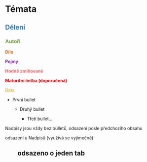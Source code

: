 # Témata

## <span style="color: #327DC3">**Dělení**</span>

### <span style="color: #6CAA46">**Autoři**</span>

<span style="color: #EC7627">**Díla**</span>

<span style="color: #8422ce">**Pojmy**</span>

<span style="color: #FF6363">**Hodně zmiňované**</span>

<span style="color: #FF0505">**Maturitní četba (doporučená)**</span>

<span style="color: #DBA400">Data</span>

* První bullet

  * Druhý bullet

    * Třetí bullet...

Nadpisy jsou vždy bez bulletů, odsazení posle předchozího obsahu

odsazení u Nadpisů (využívá se vyjímečně):

## <span style="margin-left: 40px;"> odsazeno o jeden tab</span>
